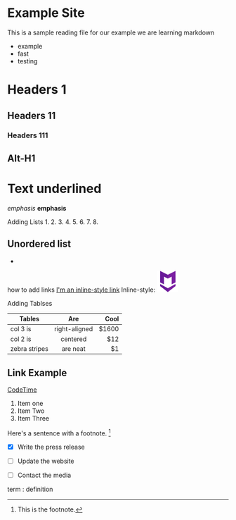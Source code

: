 # Example Site

This is a sample reading file for our example 
we are learning markdown

* example
* fast 
* testing 
# Headers 1
## Headers 11
### Headers 111
Alt-H1
-----
Text underlined
===============
*emphasis*
**emphasis**

Adding Lists
1. 
2. 
3. 
4. 
5. 
6. 
7. 
8. 

Unordered list
- 
+

how to add links 
[I'm an inline-style link](https://www.google.com)
Inline-style: 
![alt text](https://github.com/adam-p/markdown-here/raw/master/src/common/images/icon48.png "Logo Title Text 1")

Adding Tablses

| Tables        | Are           | Cool  |
| ------------- |:-------------:| -----:|
| col 3 is      | right-aligned | $1600 |
| col 2 is      | centered      |   $12 |
| zebra stripes | are neat      |    $1 |


## Link Example 

[CodeTime](https://www.codetime.io)

1. Item one 
2. Item Two 
3. Item Three


Here's a sentence with a footnote. [^1]

[^1]: This is the footnote. 

- [x] Write the press release
- [ ] Update the website
- [ ] Contact the media 


term
: definition 